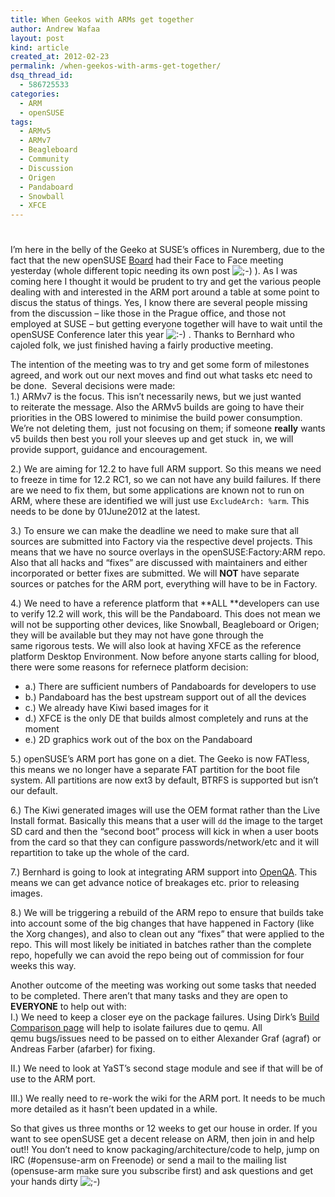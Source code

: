 ```yaml
---
title: When Geekos with ARMs get together
author: Andrew Wafaa
layout: post
kind: article
created_at: 2012-02-23
permalink: /when-geekos-with-arms-get-together/
dsq_thread_id:
  - 586725533
categories:
  - ARM
  - openSUSE
tags:
  - ARMv5
  - ARMv7
  - Beagleboard
  - Community
  - Discussion
  - Origen
  - Pandaboard
  - Snowball
  - XFCE
---
```

# 

I’m here in the belly of the Geeko at SUSE’s offices in Nuremberg, due to the fact that the new openSUSE [Board][1] had their Face to Face meeting yesterday (whole different topic needing its own post ![;-)][2] ). As I was coming here I thought it would be prudent to try and get the various people dealing with and interested in the ARM port around a table at some point to discus the status of things. Yes, I know there are several people missing from the discussion – like those in the Prague office, and those not employed at SUSE – but getting everyone together will have to wait until the openSUSE Conference later this year ![:-)][3] . Thanks to Bernhard who cajoled folk, we just finished having a fairly productive meeting.

 [1]: http://en.opensuse.org/Board "The openSUSE Board"
 [2]: http://andrew.wafaa.eu/blog/wp-includes/images/smilies/icon_wink.gif
 [3]: http://andrew.wafaa.eu/blog/wp-includes/images/smilies/icon_smile.gif

The intention of the meeting was to try and get some form of milestones agreed, and work out our next moves and find out what tasks etc need to be done.  Several decisions were made:  
1.) ARMv7 is the focus. This isn’t necessarily news, but we just wanted to reiterate the message. Also the ARMv5 builds are going to have their priorities in the OBS lowered to minimise the build power consumption. We’re not deleting them,  just not focusing on them; if someone **really** wants v5 builds then best you roll your sleeves up and get stuck  in, we will provide support, guidance and encouragement.

2.) We are aiming for 12.2 to have full ARM support. So this means we need to freeze in time for 12.2 RC1, so we can not have any build failures. If there are we need to fix them, but some applications are known not to run on ARM, where these are identified we will just use `ExcludeArch: %arm`. This needs to be done by 01June2012 at the latest.

3.) To ensure we can make the deadline we need to make sure that all sources are submitted into Factory via the respective devel projects. This means that we have no source overlays in the openSUSE:Factory:ARM repo. Also that all hacks and “fixes” are discussed with maintainers and either incorporated or better fixes are submitted. We will **NOT** have separate sources or patches for the ARM port, everything will have to be in Factory.

4.) We need to have a reference platform that **ALL **developers can use to verify 12.2 will work, this will be the Pandaboard. This does not mean we will not be supporting other devices, like Snowball, Beagleboard or Origen; they will be available but they may not have gone through the same rigorous tests. We will also look at having XFCE as the reference platform Desktop Environment. Now before anyone starts calling for blood, there were some reasons for refernece platform decision:

*   a.) There are sufficient numbers of Pandaboards for developers to use
*   b.) Pandaboard has the best upstream support out of all the devices
*   c.) We already have Kiwi based images for it
*   d.) XFCE is the only DE that builds almost completely and runs at the moment
*   e.) 2D graphics work out of the box on the Pandaboard

5.) openSUSE’s ARM port has gone on a diet. The Geeko is now FATless, this means we no longer have a separate FAT partition for the boot file system. All partitions are now ext3 by default, BTRFS is supported but isn’t our default.

6.) The Kiwi generated images will use the OEM format rather than the Live Install format. Basically this means that a user will `dd` the image to the target SD card and then the “second boot” process will kick in when a user boots from the card so that they can configure passwords/network/etc and it will repartition to take up the whole of the card.

7.) Bernhard is going to look at integrating ARM support into [OpenQA][4]. This means we can get advance notice of breakages etc. prior to releasing images.

 [4]: http://openqa.opensuse.org/ "Q&A in the open"

8.) We will be triggering a rebuild of the ARM repo to ensure that builds take into account some of the big changes that have happened in Factory (like the Xorg changes), and also to clean out any “fixes” that were applied to the repo. This will most likely be initiated in batches rather than the complete repo, hopefully we can avoid the repo being out of commission for four weeks this way.

Another outcome of the meeting was working out some tasks that needed to be completed. There aren’t that many tasks and they are open to **EVERYONE** to help out with:  
I.) We need to keep a closer eye on the package failures. Using Dirk’s [Build Comparison page][5] will help to isolate failures due to qemu. All qemu bugs/issues need to be passed on to either Alexander Graf (agraf) or Andreas Farber (afarber) for fixing.

 [5]: http://www.suse.de/~dmueller/arm-buildservice/ "Compare Native/Qemu/IBS/OBS builds"

II.) We need to look at YaST’s second stage module and see if that will be of use to the ARM port.

III.) We really need to re-work the wiki for the ARM port. It needs to be much more detailed as it hasn’t been updated in a while.

So that gives us three months or 12 weeks to get our house in order. If you want to see openSUSE get a decent release on ARM, then join in and help out!! You don’t need to know packaging/architecture/code to help, jump on IRC (#opensuse-arm on Freenode) or send a mail to the mailing list (opensuse-arm make sure you subscribe first) and ask questions and get your hands dirty ![;-)][2]
